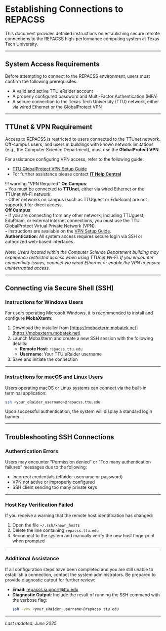 # Establishing Connections to REPACSS

This document provides detailed instructions on establishing secure remote connections to the REPACSS high-performance computing system at Texas Tech University.

---

## System Access Requirements

Before attempting to connect to the REPACSS environment, users must confirm the following prerequisites:

- A valid and active TTU eRaider account
- A properly configured password and Multi-Factor Authentication (MFA)
- A secure connection to the Texas Tech University (TTU) network, either via wired Ethernet or the GlobalProtect VPN

<!-- The fully qualified domain name (FQDN) of the system is: -->

<!-- ```
repacss.ttu.edu
``` -->

---

## TTUnet & VPN Requirement

Access to REPACSS is restricted to users connected to the TTUnet network. Off-campus users, and users in buildings with known network limitations (e.g., the Computer Science Department), must use the **GlobalProtect VPN**.

For assistance configuring VPN access, refer to the following guide:

- [TTU GlobalProtect VPN Setup Guide](vpn.md)
- For further assistance please contact [**IT Help Central**](https://www.askit.ttu.edu/vpn)

!!! warning "VPN Required"
    **On Campus**:   
        **-** You must be connected to **TTUnet**, either via wired Ethernet or the TTUnet Wi-Fi network.    
        **-** Other networks on campus (such as TTUguest or EduRoam) are not supported for direct access.  
    **Off Campus**:   
        **-** If you are connecting from any other network, including TTUguest, EduRoam, or external internet connections, you must use the TTU GlobalProtect Virtual Private Network (VPN).   
        **-** Instructions are available on the [VPN Setup Guide](vpn.md).   
    **Authentication**: All system access requires secure login via SSH or authorized web-based interfaces.  
    <br> 
    *Note: Users located within the Computer Science Department building may experience restricted access when using TTUnet Wi-Fi. If you encounter connectivity issues, connect via wired Ethernet or enable the VPN to ensure uninterrupted access.*

---

## Connecting via Secure Shell (SSH)

### Instructions for Windows Users

For users operating Microsoft Windows, it is recommended to install and configure **MobaXterm**:

1. Download the installer from [https://mobaxterm.mobatek.net](https://mobaxterm.mobatek.net)
2. Launch MobaXterm and create a new SSH session with the following details:
   - **Remote Host**: `repacss.ttu.edu`
   - **Username**: Your TTU eRaider username
3. Save and initiate the connection

---

### Instructions for macOS and Linux Users

Users operating macOS or Linux systems can connect via the built-in terminal application:

```bash
ssh <your_eRaider_username>@repacss.ttu.edu
```

Upon successful authentication, the system will display a standard login banner.

---

## Troubleshooting SSH Connections

### Authentication Errors

Users may encounter "Permission denied" or "Too many authentication failures" messages due to the following:

- Incorrect credentials (eRaider username or password)
- VPN not active or improperly configured
- SSH client sending too many private keys

<!-- In the case of excessive key attempts, add the following SSH option:

```bash
ssh -o IdentitiesOnly=yes <your_eRaider_username>@repacss.ttu.edu
``` -->

---

### Host Key Verification Failed

If you receive a warning that the remote host identification has changed:

1. Open the file `~/.ssh/known_hosts`
2. Delete the line containing `repacss.ttu.edu`
3. Reconnect to the system and manually verify the new host fingerprint when prompted

---

### Additional Assistance

If all configuration steps have been completed and you are still unable to establish a connection, contact the system administrators. Be prepared to provide diagnostic output for further review:

- **Email**: [repacss.support@ttu.edu](mailto:repacss.support@ttu.edu)
- **Diagnostic Output**: Include the result of running the SSH command with the verbose flag:
  ```bash
  ssh -vvv <your_eRaider_username>@repacss.ttu.edu
  ```

---

_Last updated: June 2025_
